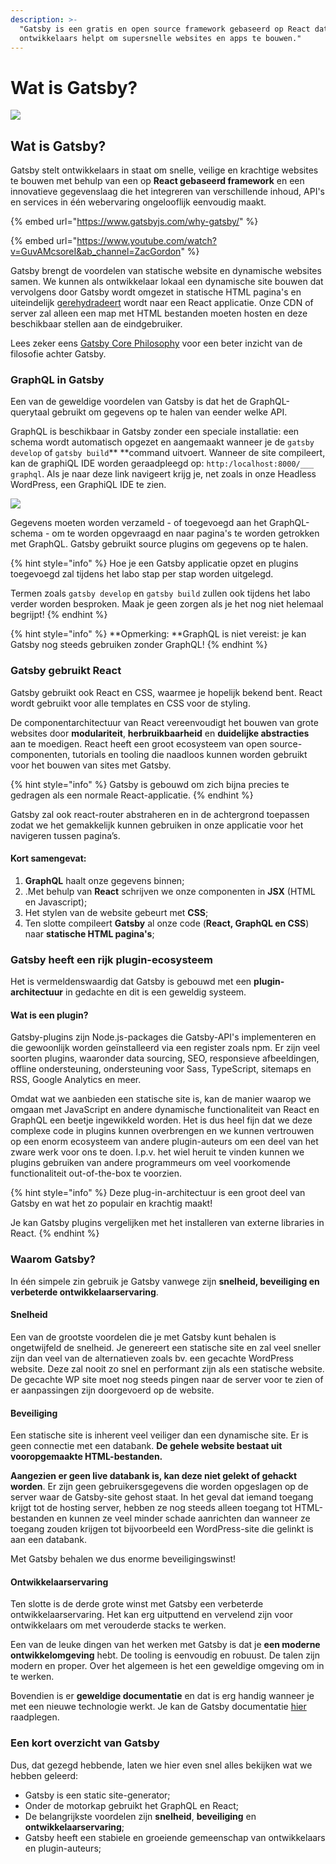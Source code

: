 ```yaml
---
description: >-
  "Gatsby is een gratis en open source framework gebaseerd op React dat
  ontwikkelaars helpt om supersnelle websites en apps te bouwen."
---
```


# Wat is Gatsby?

![](https://firebasestorage.googleapis.com/v0/b/gitbook-x-prod.appspot.com/o/spaces%2F-MacHjpBjW0NOSAD0CGT%2Fuploads%2Fn4wGXd8zxuAzyLaTqHxk%2Ffile.png?alt=media)

## Wat is Gatsby?

Gatsby stelt ontwikkelaars in staat om snelle, veilige en krachtige websites te bouwen met behulp van een op **React gebaseerd framework** en een innovatieve gegevenslaag die het integreren van verschillende inhoud, API's en services in één webervaring ongelooflijk eenvoudig maakt.

{% embed url="https://www.gatsbyjs.com/why-gatsby/" %}

{% embed url="https://www.youtube.com/watch?v=GuvAMcsoreI&ab_channel=ZacGordon" %}

Gatsby brengt de voordelen van statische website en dynamische websites samen. We kunnen als ontwikkelaar lokaal een dynamische site bouwen dat vervolgens door Gatsby wordt omgezet in statische HTML pagina's en uiteindelijk [gerehydradeert](https://www.gatsbyjs.com/docs/react-hydration/) wordt naar een React applicatie. Onze CDN of server zal alleen een map met HTML bestanden moeten hosten en deze beschikbaar stellen aan de eindgebruiker.

Lees zeker eens [Gatsby Core Philosophy](https://www.gatsbyjs.com/docs/gatsby-core-philosophy/) voor een beter inzicht van de filosofie achter Gatsby.

### GraphQL in Gatsby

Een van de geweldige voordelen van Gatsby is dat het de GraphQL-querytaal gebruikt om gegevens op te halen van eender welke API.

GraphQL is beschikbaar in Gatsby zonder een speciale installatie: een schema wordt automatisch opgezet en aangemaakt wanneer je de `gatsby develop` of `gatsby build`** **command uitvoert. Wanneer de site compileert, kan de graphiQL IDE worden geraadpleegd op: `http:/localhost:8000/___ graphql`. Als je naar deze link navigeert krijg je, net zoals in onze Headless WordPress, een GraphiQL IDE te zien. 

![](https://firebasestorage.googleapis.com/v0/b/gitbook-x-prod.appspot.com/o/spaces%2F-MacHjpBjW0NOSAD0CGT%2Fuploads%2FMj13euQBKLXDFw4FGuyg%2Ffile.png?alt=media)

Gegevens moeten worden verzameld - of toegevoegd aan het GraphQL-schema - om te worden opgevraagd en naar pagina's te worden getrokken met GraphQL. Gatsby gebruikt source plugins om gegevens op te halen.

{% hint style="info" %}
Hoe je een Gatsby applicatie opzet en plugins toegevoegd zal tijdens het labo stap per stap worden uitgelegd.

Termen zoals `gatsby develop` en `gatsby build` zullen ook tijdens het labo verder worden besproken. Maak je geen zorgen als je het nog niet helemaal begrijpt!
{% endhint %}

{% hint style="info" %}
**Opmerking: **GraphQL is niet vereist: je kan Gatsby nog steeds gebruiken zonder GraphQL!
{% endhint %}

### Gatsby gebruikt React

Gatsby gebruikt ook React en CSS, waarmee je hopelijk bekend bent. React wordt gebruikt voor alle templates en CSS voor de styling.

De componentarchitectuur van React vereenvoudigt het bouwen van grote websites door **modulariteit**, **herbruikbaarheid** en **duidelijke abstracties** aan te moedigen. React heeft een groot ecosysteem van open source-componenten, tutorials en tooling die naadloos kunnen worden gebruikt voor het bouwen van sites met Gatsby.

{% hint style="info" %}
Gatsby is gebouwd om zich bijna precies te gedragen als een normale React-applicatie.
{% endhint %}

Gatsby zal ook react-router abstraheren en in de achtergrond toepassen zodat we het gemakkelijk kunnen gebruiken in onze applicatie voor het navigeren tussen pagina’s.

#### Kort samengevat:

1. **GraphQL** haalt onze gegevens binnen;
2. .Met behulp van **React** schrijven we onze componenten in **JSX** (HTML en Javascript);
3. Het stylen van de website gebeurt met **CSS**;
4. Ten slotte compileert **Gatsby** al onze code (**React, GraphQL en CSS**) naar **statische HTML pagina's**;

### Gatsby heeft een rijk plugin-ecosysteem

Het is vermeldenswaardig dat Gatsby is gebouwd met een **plugin-architectuur** in gedachte en dit is een geweldig systeem.

#### Wat is een plugin?

Gatsby-plugins zijn Node.js-packages die Gatsby-API's implementeren en die gewoonlijk worden geïnstalleerd via een register zoals npm.  Er zijn veel soorten plugins, waaronder data sourcing, SEO, responsieve afbeeldingen, offline ondersteuning, ondersteuning voor Sass, TypeScript, sitemaps en RSS, Google Analytics en meer.

Omdat wat we aanbieden een statische site is, kan de manier waarop we omgaan met JavaScript en andere dynamische functionaliteit van React en GraphQL een beetje ingewikkeld worden. Het is dus heel fijn dat we deze complexe code in plugins kunnen overbrengen en we kunnen vertrouwen op een enorm ecosysteem van andere plugin-auteurs om een deel van het zware werk voor ons te doen. I.p.v. het wiel heruit te vinden kunnen we plugins gebruiken van andere programmeurs om veel voorkomende functionaliteit out-of-the-box te voorzien.

{% hint style="info" %}
Deze plug-in-architectuur is een groot deel van Gatsby en wat het zo populair en krachtig maakt!

Je kan Gatsby plugins vergelijken met het installeren van externe libraries in React.
{% endhint %}

### Waarom Gatsby?

In één simpele zin gebruik je Gatsby vanwege zijn **snelheid, beveiliging en verbeterde ontwikkelaarservaring**.

#### Snelheid

Een van de grootste voordelen die je met Gatsby kunt behalen is ongetwijfeld de snelheid. Je genereert een statische site en zal veel sneller zijn dan veel van de alternatieven zoals bv. een gecachte WordPress website. Deze zal nooit zo snel en performant zijn als een statische website. De gecachte WP site moet nog steeds pingen naar de server voor te zien of er aanpassingen zijn doorgevoerd op de website.

#### Beveiliging

Een statische site is inherent veel veiliger dan een dynamische site. Er is geen connectie met een databank. **De gehele website bestaat uit vooropgemaakte HTML-bestanden.**

**Aangezien er geen live databank is, kan deze niet gelekt of gehackt worden**. Er zijn geen gebruikersgegevens die worden opgeslagen op de server waar de Gatsby-site gehost staat. In het geval dat iemand toegang krijgt tot de hosting server, hebben ze nog steeds alleen toegang tot HTML-bestanden en kunnen ze veel minder schade aanrichten dan wanneer ze toegang zouden krijgen tot bijvoorbeeld een WordPress-site die gelinkt is aan een databank.

Met Gatsby behalen we dus enorme beveiligingswinst!

#### Ontwikkelaarservaring

Ten slotte is de derde grote winst met Gatsby een verbeterde ontwikkelaarservaring. Het kan erg uitputtend en vervelend zijn voor ontwikkelaars om met verouderde stacks te werken.

Een van de leuke dingen van het werken met Gatsby is dat je **een moderne ontwikkelomgeving** hebt. De tooling is eenvoudig en robuust. De talen zijn modern en proper. Over het algemeen is het een geweldige omgeving om in te werken.

Bovendien is er **geweldige documentatie** en dat is erg handig wanneer je met een nieuwe technologie werkt. Je kan de Gatsby documentatie [hier](https://www.gatsbyjs.com/docs/) raadplegen.

### Een kort overzicht van Gatsby

Dus, dat gezegd hebbende, laten we hier even snel alles bekijken wat we hebben geleerd:

* Gatsby is een static site-generator;
* Onder de motorkap gebruikt het GraphQL en React;
* De belangrijkste voordelen zijn **snelheid**, **beveiliging** en **ontwikkelaarservaring**;
* Gatsby heeft een stabiele en groeiende gemeenschap van ontwikkelaars en plugin-auteurs;
